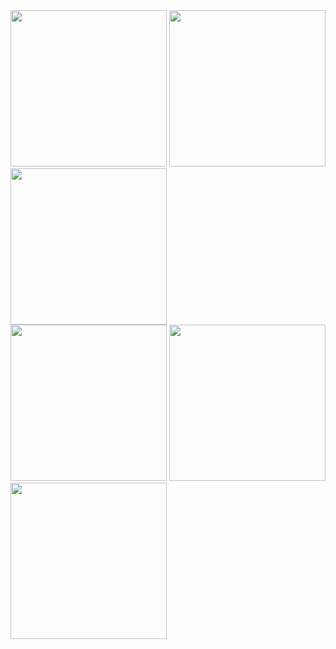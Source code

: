 
<image src="https://github.com/MusaSusu/Neuron/assets/113942924/bb7cb236-7e6d-4e52-a866-f6921b1b3c96" alt = "" width = "250"> 
<image src="https://github.com/MusaSusu/Neuron/assets/113942924/d49adfcf-c83b-430c-98c3-a06ba9e1afb6" alt = "" width = "250">
<image src="https://github.com/MusaSusu/Neuron/assets/113942924/cf61b38c-1daa-424b-93bc-bba535c49741" alt = "" width = "250">
  <br/>
<image src="https://github.com/MusaSusu/Neuron/assets/113942924/627228e3-b542-4fa0-be19-7fbfc2738e53" alt = "" width = "250"> 
<image src="https://github.com/MusaSusu/Neuron/assets/113942924/15a2eb68-a7bb-4ec7-98ef-c91c9a273bae" alt = "" width = "250">
<image src="https://github.com/MusaSusu/Neuron/assets/113942924/8c016aad-ce8e-4435-ad4b-c49f23dcea64" alt = "" width = "250"> 
